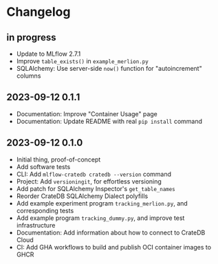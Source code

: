 # Changelog


## in progress
- Update to MLflow 2.7.1
- Improve `table_exists()` in `example_merlion.py`
- SQLAlchemy: Use server-side `now()` function for "autoincrement" columns

## 2023-09-12 0.1.1
- Documentation: Improve "Container Usage" page
- Documentation: Update README with real `pip install` command

## 2023-09-12 0.1.0
- Initial thing, proof-of-concept
- Add software tests
- CLI: Add `mlflow-cratedb cratedb --version` command
- Project: Add `versioningit`, for effortless versioning
- Add patch for SQLAlchemy Inspector's `get_table_names`
- Reorder CrateDB SQLAlchemy Dialect polyfills
- Add example experiment program `tracking_merlion.py`, and corresponding tests
- Add example program `tracking_dummy.py`, and improve test infrastructure
- Documentation: Add information about how to connect to CrateDB Cloud
- CI: Add GHA workflows to build and publish OCI container images to GHCR
